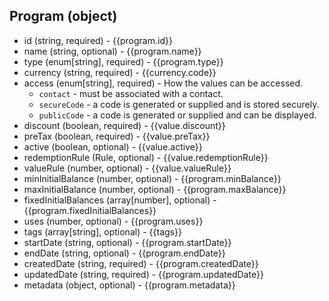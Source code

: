 ## Program (object)
+ id (string, required) - {{program.id}}
+ name (string, optional) - {{program.name}}
+ type (enum[string], required) - {{program.type}}
+ currency (string, required) - {{currency.code}}
+ access (enum[string], required) - How the values can be accessed.
    + `contact` - must be associated with a contact.
    + `secureCode` - a code is generated or supplied and is stored securely.
    + `publicCode` - a code is generated or supplied and can be displayed.
+ discount (boolean, required) - {{value.discount}}
+ preTax (boolean, required) - {{value.preTax}}
+ active (boolean, optional) - {{value.active}}
+ redemptionRule (Rule, optional) - {{value.redemptionRule}}
+ valueRule (number, optional) - {{value.valueRule}}
+ minInitialBalance (number, optional) - {{program.minBalance}}
+ maxInitialBalance (number, optional) - {{program.maxBalance}}
+ fixedInitialBalances (array[number], optional) - {{program.fixedInitialBalances}}
+ uses (number, optional) - {{program.uses}}
+ tags (array[string], optional) - {{tags}}
+ startDate (string, optional) - {{program.startDate}}
+ endDate (string, optional) - {{program.endDate}}
+ createdDate (string, required) - {{program.createdDate}}
+ updatedDate (string, required) - {{program.updatedDate}}
+ metadata (object, optional) - {{program.metadata}}
